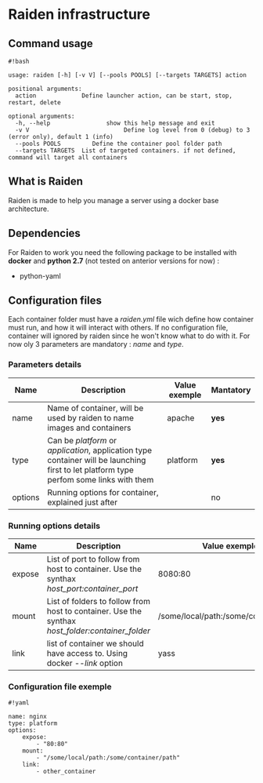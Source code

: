 # Raiden infrastructure #

## Command usage ##
```
#!bash

usage: raiden [-h] [-v V] [--pools POOLS] [--targets TARGETS] action

positional arguments:
  action             Define launcher action, can be start, stop, restart, delete

optional arguments:
  -h, --help                show this help message and exit
  -v V                           Define log level from 0 (debug) to 3 (error only), default 1 (info)
  --pools POOLS         Define the container pool folder path
  --targets TARGETS  List of targeted containers. if not defined, command will target all containers

```

## What is Raiden ##
Raiden is made to help you manage a server using a docker base architecture.

## Dependencies ##
For Raiden to work you need the following package to be installed with **docker** and **python 2.7** (not tested on anterior versions for now) :

* python-yaml

## Configuration files ##

Each container folder must have a *raiden.yml* file wich define how container must run, and how it will interact with others. If no configuration file, container will ignored by raiden since he won't know what to do with it. For now oly 3 parameters are mandatory : *name* and *type*.

### Parameters details ###

| Name | Description | Value exemple | Mantatory |
|---------|-----------------|----------|--------------|
| name  | Name of container, will be used by raiden to name images and containers   | apache | **yes** |
| type | Can be *platform* or *application*, application type container will be launching first to let platform type perfom some links with them | platform | **yes** |
| options | Running options for container, explained just after |  | no |

### Running options details ###

| Name | Description | Value exemple |
|---------|-----------------|----------|
| expose | List of port to follow from host to container. Use the synthax *host_port:container_port* | 8080:80 |
| mount | List of folders to follow from host to container. Use the synthax *host_folder:container_folder* | /some/local/path:/some/container/path |
| link | list of container we should have access to. Using docker *--link* option | yass |

### Configuration file exemple ###


```
#!yaml

name: nginx
type: platform
options:
    expose:
        - "80:80"
    mount:
        - "/some/local/path:/some/container/path"
    link:
        - other_container
```